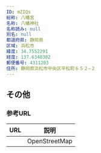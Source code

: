 ```yaml
---
ID: mZIQs
総称: 八幡宮
名称: 八幡神社
名称読み: null
別名: null
都道府県: 静岡県
区域: 浜松市
緯度: 34.7552291
経度: 137.6348302
郵便番号: 4311203
住所: 静岡県浜松市中央区平松町６５２−２
---
```


## その他

### 参考URL

| URL | 説明          |
| --- | ------------- |
|     | OpenStreetMap |
